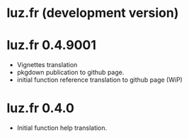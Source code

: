 # luz.fr (development version)

# luz.fr 0.4.9001

* Vignettes translation
* pkgdown publication to github page.
* initial function reference translation to github page (WiP)

# luz.fr 0.4.0

* Initial function help translation.
